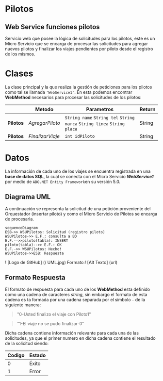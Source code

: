 

# Pilotos
## Web Service funciones pilotos

Servicio web que posee la lógica de solicitudes para los pilotos, este es un Micro Servicio que se encarga de procesar las solicitudes para agregar nuevos pilotos y finalizar los viajes pendientes por piloto desde el registro de los mismos.


# Clases

La clase principal y la que realiza la gestión de peticiones para los pilotos como tal se llamada `'WebService1'`. En esta podemos encontrar **WebMethod** necesarios para procesar las solicitudes de los pilotos:

|           |Metodo			|Parametros			| Return		|
|-----------|---------------|--------------------|--------------|
|**Pilotos**	|_AgregarPiloto_	|`String name` `String tel` `String marca` `String linea` `String placa`            | String
|**Pilotos**	|_FinalizarViaje_	|`int idPiloto`            | String

# Datos

La información de cada uno de los viajes se encuentra registrada en una **base de datos SQL**, la cual se conecta con el Micro Servicio **_WebService1_** por medio de  `ADO.NET Entity Framework`en su versión 5.0. 


## Diagrama UML 

A continuación se representa la solicitud de una petición proveniente del Orquestador (insertar piloto) y como el Micro Servicio de Pilotos se encarga de procesarla. 

```mermaid
sequenceDiagram
ESB->> WSUPilotos: Solicitud (registro piloto)
WSUPilotos->> E.F.: consulta a BD
E.F.-->>piloto(tabla): INSERT
piloto(tabla)-->> E.F.: OK
E.F.->> WSUPilotos: Hecho!
WSUPilotos->>ESB: Respuesta

```

! [Logo de GitHub] (/ UML.jpg)
Formato:! [Alt Texto] (url)

## Formato Respuesta

El formato de respuesta para cada uno de los **WebMethod** esta definido como una cadena de caracteres _string_, sin embargo el formato de esta cadena es ta formada por una cadena separada por el simbolo `-` de la siguiente manera:
> "0-Usted finalizo el viaje con Piloto1"

> "1-El viaje no se pudo finalizar-0"

Dicha cadena contiene información relevante para cada una de las solicitudes, ya que el primer numero en dicha cadena contiene el resultado de la solicitud siendo:

|Codigo |Estado|
|-------|------|
|0		| Éxito|
|1		| Error|
